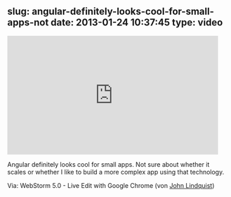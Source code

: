 slug: angular-definitely-looks-cool-for-small-apps-not
date: 2013-01-24 10:37:45
type: video
---

<iframe width="480" height="270" src="http://www.youtube.com/embed/wCVwdvufTds?feature=oembed" frameborder="0" allowfullscreen></iframe>

Angular definitely looks cool for small apps. Not sure about whether it scales or whether I like to build a more complex app using that technology.

 Via: WebStorm 5.0 - Live Edit with Google Chrome (von [John Lindquist](http://www.youtube.com/watch?feature=player_embedded&v=wCVwdvufTds))
